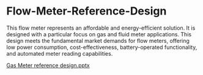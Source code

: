 # Flow-Meter-Reference-Design
This flow meter represents an affordable and energy-efficient solution. It is designed with a particular focus on gas and fluid meter applications. This design meets the fundamental market demands for flow meters, offering low power consumption, cost-effectiveness, battery-operated functionality, and automated meter reading capabilities.


[Gas Meter reference design.pptx](https://github.com/VladManoleCAE/Flow-Meter-Reference-Design/files/12606085/Gas.Meter.reference.design.pptx)
